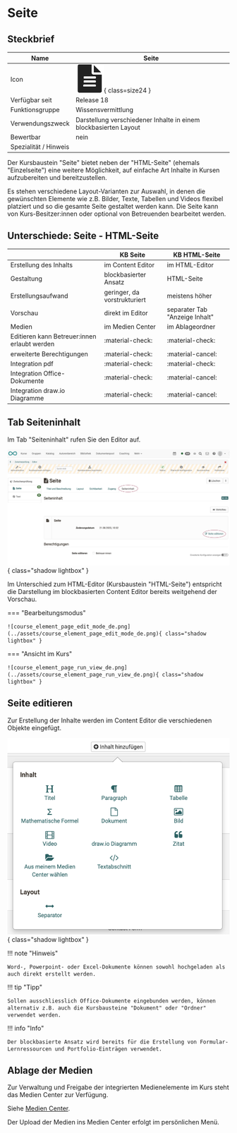 # Seite

## Steckbrief

Name | Seite
---------|----------
Icon | ![Seite Icon](assets/page.png){ class=size24  }
Verfügbar seit | Release 18
Funktionsgruppe | Wissensvermittlung
Verwendungszweck | Darstellung verschiedener Inhalte in einem blockbasierten Layout
Bewertbar | nein
Spezialität / Hinweis | 



Der Kursbaustein "Seite" bietet neben der "HTML-Seite" (ehemals "Einzelseite") eine weitere Möglichkeit, auf einfache Art Inhalte in Kursen aufzubereiten und bereitzustellen.

 Es stehen verschiedene Layout-Varianten zur Auswahl, in denen die gewünschten Elemente wie z.B. Bilder, Texte, Tabellen und Videos flexibel platziert und so die gesamte Seite gestaltet werden kann. Die Seite kann von Kurs-Besitzer:innen oder optional von Betreuenden bearbeitet werden.


## Unterschiede: Seite - HTML-Seite


|                        | KB Seite                       | KB HTML-Seite                  |
| -----------------------| ------------------------------ | ------------------------------ |
| Erstellung des Inhalts | im Content Editor              | im HTML-Editor                 |
| Gestaltung             | blockbasierter Ansatz          | HTML-Seite                     |
| Erstellungsaufwand     | geringer, da vorstrukturiert   | meistens höher                 |
| Vorschau               | direkt im Editor               | separater Tab "Anzeige Inhalt" |
| Medien                 | im Medien Center               | im Ablageordner                |
| Editieren kann Betreuer:innen erlaubt werden  | :material-check: | :material-check:      |
| erweiterte Berechtigungen                     | :material-check: | :material-cancel:     |
| Integration pdf        | :material-check:               | :material-check:               |
| Integration Office-Dokumente | :material-check:         | :material-cancel:              |
| Integration draw.io Diagramme        | :material-check: | :material-cancel:     |


## Tab Seiteninhalt

Im Tab "Seiteninhalt" rufen Sie den Editor auf.

![course_element_page_tab_seiteninhalt_de.png](assets/course_element_page_tab_seiteninhalt_de.png){ class="shadow lightbox" }

Im Unterschied zum HTML-Editor (Kursbaustein "HTML-Seite") entspricht die Darstellung im blockbasierten Content Editor bereits weitgehend der Vorschau.

=== "Bearbeitungsmodus"

    ![course_element_page_edit_mode_de.png](../assets/course_element_page_edit_mode_de.png){ class="shadow lightbox" }

=== "Ansicht im Kurs"

    ![course_element_page_run_view_de.png](../assets/course_element_page_run_view_de.png){ class="shadow lightbox" }



## Seite editieren

Zur Erstellung der Inhalte werden im Content Editor die verschiedenen Objekte eingefügt.

![course_element_page_inhalt_de.png](assets/course_element_page_inhalt_de.png){ class="shadow lightbox" }


!!! note "Hinweis"

    Word-, Powerpoint- oder Excel-Dokumente können sowohl hochgeladen als auch direkt erstellt werden. 


!!! tip "Tipp"

    Sollen ausschliesslich Office-Dokumente eingebunden werden, können alternativ z.B. auch die Kursbausteine "Dokument" oder "Ordner" verwendet werden.


!!! info "Info"

    Der blockbasierte Ansatz wird bereits für die Erstellung von Formular-Lernressourcen und Portfolio-Einträgen verwendet.


## Ablage der Medien

Zur Verwaltung und Freigabe der integrierten Medienelemente im Kurs steht das Medien Center zur Verfügung.

Siehe [Medien Center](https://docs.openolat.org/de/manual_user/personal_menu/Media_Center/#dokument-hinzufugen).

Der Upload der Medien ins Medien Center erfolgt im persönlichen Menü.



